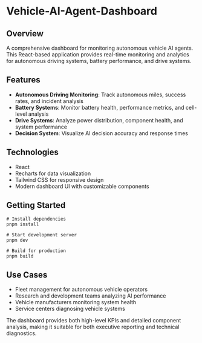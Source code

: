 # Vehicle-AI-Agent-Dashboard

## Overview
A comprehensive dashboard for monitoring autonomous vehicle AI agents. This React-based application provides real-time monitoring and analytics for autonomous driving systems, battery performance, and drive systems.

## Features
- **Autonomous Driving Monitoring**: Track autonomous miles, success rates, and incident analysis
- **Battery Systems**: Monitor battery health, performance metrics, and cell-level analysis
- **Drive Systems**: Analyze power distribution, component health, and system performance
- **Decision System**: Visualize AI decision accuracy and response times

## Technologies
- React
- Recharts for data visualization
- Tailwind CSS for responsive design
- Modern dashboard UI with customizable components

## Getting Started
```
# Install dependencies
pnpm install

# Start development server
pnpm dev

# Build for production
pnpm build
```

## Use Cases
- Fleet management for autonomous vehicle operators
- Research and development teams analyzing AI performance
- Vehicle manufacturers monitoring system health
- Service centers diagnosing vehicle systems

The dashboard provides both high-level KPIs and detailed component analysis, making it suitable for both executive reporting and technical diagnostics.
